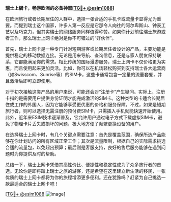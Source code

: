 **瑞士上網卡，畅游欧洲的必备神器[[TG💪+ @esim1088](https://t.me/s/esim1088)]**

在欧洲旅行或者长期居住的人群中，选择一张合适的手机卡或流量卡显得尤为重要。而提到瑞士这个国家，许多人第一反应是它那令人向往的阿尔卑斯山、钟表工艺以及巧克力，但其实瑞士的网络服务同样值得称赞。如果你计划前往瑞士旅游或者工作，那么瑞士上网卡绝对是你不可错过的“好伙伴”。

首先，瑞士上网卡是一种专门针对短期游客或长期居住者设计的产品，主要功能是提供稳定的移动数据连接。无论是用来导航、查询信息，还是与家人朋友保持联系，它都能满足你的需求。相比传统的国际漫游服务，瑞士上网卡不仅价格更为实惠，而且使用起来更加灵活。比如，你可以在机场轻松购买到支持瑞士各大运营商（如Swisscom、Sunrise等）的SIM卡，这些卡通常包含一定量的流量套餐，并且激活后即可立即使用。

对于初次接触这类产品的用户来说，可能还会对“注册卡”产生疑问。实际上，注册卡指的是需要用户提供身份证明才能完成激活的SIM卡。这种类型的卡适合长期居住或工作的外国人，因为它能够享受更优惠的价格和服务保障。不过，如果是短期旅行者，则可以选择无需注册的预付费SIM卡，只需插入手机就能快速开始使用。此外，近年来ESIM技术逐渐普及，它允许用户通过电子方式下载虚拟SIM卡，避免了物理卡片丢失或损坏的问题，极大地方便了频繁更换设备的用户。

在选择瑞士上网卡时，有几个关键点需要注意：首先是覆盖范围，确保所选产品能够在你计划访问的所有区域正常工作；其次是流量限制，根据自己的实际需求挑选合适的流量包，以免超出预算；最后则是客服支持，良好的售后服务能够在遇到问题时为你提供及时的帮助。

总结一下，瑞士上网卡凭借其高性价比、便捷性和稳定性成为了众多旅行者的首选。无论你是即将踏上瑞士之旅的游客，还是希望在这里建立新生活的移民，一张优质的瑞士上网卡都将为你的旅程增添更多便利。还在犹豫吗？赶紧为自己挑选一款最适合的瑞士上网卡吧！

[[TG💪+ @esim1088](https://t.me/s/esim1088) ![Image](https://i.postimg.cc/4NQfJmqS/Snipaste-2025-05-13-00-14-12.png)]